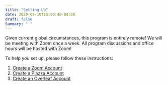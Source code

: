 ```yaml
---
title: "Setting Up"
date: 2020-07-10T15:59:48-04:00
draft: false
Summary: " "
---
```


Given current global circumstances, this program is entirely remote! We will be meeting with Zoom once a week. All program discussions and office hours will be hosted with Zoom!

To help you set up, please follow these instructions:

1. [Create a Zoom Account](https://zoom.us/freesignup/)
2. [Create a Piazza Account]()
3. [Create an Overleaf Account](https://www.overleaf.com/register)
